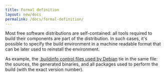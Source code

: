```yaml
---
title: Formal definition
layout: new/docs
permalink: /docs/formal-definition/
---
```


Most free software distributions are self-contained: all tools required
to build their components are part of the distribution. In such cases, it's
possible to specify the build environment in a machine readable format
that can be later used to reinstall the environment.

As example, the [.buildinfo control files used by
Debian](https://wiki.debian.org/ReproducibleBuilds/BuildinfoSpecification)
tie in the same file: the sources, the generated binaries, and all
packages used to perform the build (with the exact version number).
